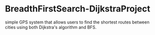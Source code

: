 # BreadthFirstSearch-DijkstraProject
simple GPS system that allows users to find the shortest routes between cities using both Dijkstra's algorithm and BFS.
